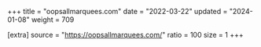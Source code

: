 +++
title = "oopsallmarquees.com"
date = "2022-03-22"
updated = "2024-01-08"
weight = 709

[extra]
source = "https://oopsallmarquees.com/"
ratio = 100
size = 1
+++

